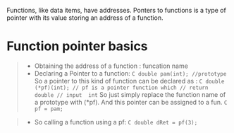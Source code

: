 Functions, like data items, have addresses. Ponters to functions is a type of 
pointer with its value storing an address of a function.

# Function pointer basics
> * Obtaining the address of a function : funcation name
> * Declaring a Pointer to a function:
    ``` C
        double pam(int); //prototype
    ```
    So a pointer to this kind of function can be declared as :
    ``` C
        double (*pf)(int); // pf is a pointer function which
                           // return double
                           // input  int
    ```
    So just simply replace the function name of a prototype with (*pf).
    And this pointer can be assigned to a fun.
    ``` C
        pf = pam;
    ```

> * So calling a function using a pf:
    ``` C
        double dRet = pf(3);
    ```
